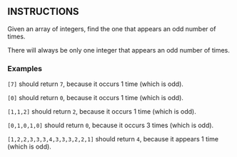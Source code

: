 ## INSTRUCTIONS

Given an array of integers, find the one that appears an odd number of times.

There will always be only one integer that appears an odd number of times.

### Examples
`[7]` should return `7`, because it occurs 1 time (which is odd).

`[0]` should return `0`, because it occurs 1 time (which is odd).

`[1,1,2]` should return `2`, because it occurs 1 time (which is odd).

`[0,1,0,1,0]` should return `0`, because it occurs 3 times (which is odd).

`[1,2,2,3,3,3,4,3,3,3,2,2,1]` should return `4`, because it appears 1 time (which is odd).